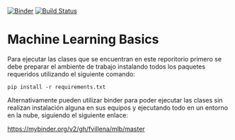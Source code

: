 [![Binder](https://mybinder.org/badge_logo.svg)](https://mybinder.org/v2/gh/fvillena/mlb/master) [![Build Status](https://travis-ci.org/fvillena/mlb.svg?branch=master)](https://travis-ci.org/fvillena/mlb)

# Machine Learning Basics
Para ejecutar las clases que se encuentran en este reporitorio primero se debe preparar el ambiente de trabajo instalando todos los paquetes requeridos utilizando el siguiente comando:

``pip install -r requirements.txt``

Alternativamente pueden utilizar binder para poder ejecutar las clases sin realizan instalación alguna en sus equipos y ejecutando todo en un entorno en la nube, siguiendo el siguiente enlace:

https://mybinder.org/v2/gh/fvillena/mlb/master
